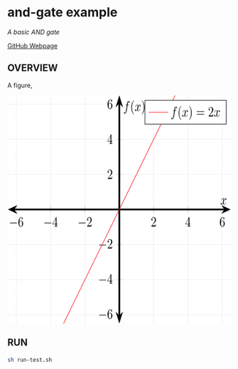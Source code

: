 # and-gate example

_A basic AND gate_

[GitHub Webpage](https://jeffdecola.github.io/my-systemverilog-examples/)

## OVERVIEW

A figure,

<p align="center">
    <img src="svgs/and-gate.svg"
    align="middle"
</p>

## RUN

```bash
sh run-test.sh
```
